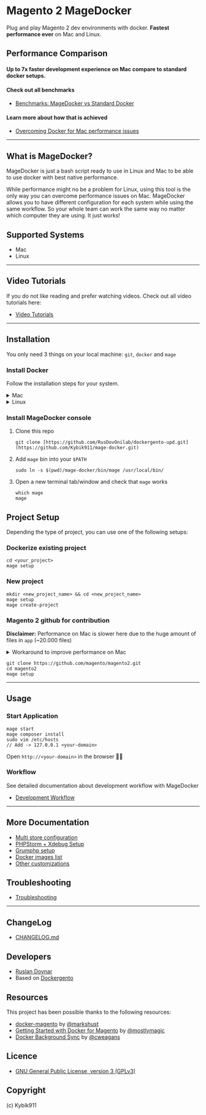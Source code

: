 # Magento 2 MageDocker

Plug and play Magento 2 dev environments with docker. **Fastest performance ever** on Mac and Linux.

## Performance Comparison

#### Up to 7x faster development experience on Mac compare to standard docker setups.

#### Check out all benchmarks

* [Benchmarks: MageDocker vs Standard Docker](docs/benchmarks.md)

#### Learn more about how that is achieved

* [Overcoming Docker for Mac performance issues](docs/overcome_performance_issues.md)

---

## What is MageDocker?

MageDocker is just a bash script ready to use in Linux and Mac to be able to use docker with best native performance.

While performance might no be a problem for Linux, using this tool is the only way you can overcome performance issues on Mac. MageDocker allows you to have different configuration for each system while using the same workflow. So your whole team can work the same way no matter which computer they are using. It just works!

## Supported Systems

* Mac
* Linux

---

## Video Tutorials

If you do not like reading and prefer watching videos. Check out all video tutorials here:

* [Video Tutorials](./docs/video_tutorials.md)

---

## Installation

You only need 3 things on your local machine: `git`, `docker` and `mage`

### Install Docker

Follow the installation steps for your system.

<details>
<summary>Mac</summary>
	
1. Install Docker on [Mac](https://docs.docker.com/docker-for-mac/install/)

2. Configure `File Sharing` settings for the folder that contains your projects

	![File Sharing Configuration](docs/img/file_sharing.png)
	
3. Optionally you can also apply these performance tweaks

	* [http://markshust.com/2018/01/30/performance-tuning-docker-mac](http://markshust.com/2018/01/30/performance-tuning-docker-mac)

</details>
	
<details>
<summary>Linux</summary>
	
1. Install docker

	* Install Docker on [Debian](https://docs.docker.com/engine/installation/linux/docker-ce/debian/)
	* Install Docker on [Ubuntu](https://docs.docker.com/engine/installation/linux/docker-ce/ubuntu/)
	* Install Docker on [CentOS](https://docs.docker.com/engine/installation/linux/docker-ce/centos/)

2. Configure permissions
	
	* [Manage Docker as a non-root user](https://docs.docker.com/install/linux/linux-postinstall/)

</details>

### Install MageDocker console

1. Clone this repo

    ```
    git clone [https://github.com/RusDovOnilab/dockergento-upd.git](https://github.com/Kybik911/mage-docker.git)
    ```

2. Add `mage` bin into your `$PATH`

    ```
    sudo ln -s $(pwd)/mage-docker/bin/mage /usr/local/bin/
    ```
    
3. Open a new terminal tab/window and check that `mage` works

	```
	which mage
	mage
	```

</details>


## Project Setup

Depending the type of project, you can use one of the following setups:

### Dockerize existing project

```
cd <your_project>
mage setup
```

### New project

```
mkdir <new_project_name> && cd <new_project_name>
mage setup
mage create-project
```

### Magento 2 github for contribution
**Disclaimer:** Performance on Mac is slower here due to the huge amount of files in `app` (~20.000 files)

<details>
<summary>Workaround to improve performance on Mac</summary>
	
1. Remove these lines on `docker-compose.dev.mac.yml`
    
    ```
        - ./app:/var/www/html/app:delegated
        - ./dev:/var/www/html/dev:delegated
        - ./generated:/var/www/html/generated:delegated
        - ./pub:/var/www/html/pub:delegated
        - ./var:/var/www/html/var:delegated
    ```
 
2. Sync `app` using `unison` container. Add this in `docker-compose.dev.mac.yml`
     
    ```
    unison:
      volumes:
        - ./app:/sync/app
    ```

3. Mirror not synced folders before executing composer the first time

	```
	mage start
	mage mirror-host app dev generated pub var
	```

4. If you are editing code in `app`, you need to start unison watcher to sync files between host and container.

	```
	mage watch app/code/Magento/<module_name>
	```
    
</details>

```
git clone https://github.com/magento/magento2.git
cd magento2
mage setup
```

---

## Usage

### Start Application

```
mage start
mage composer install
sudo vim /etc/hosts
// Add -> 127.0.0.1 <your-domain>
```

Open `http://<your-domain>` in the browser 🎉

### Workflow

See detailed documentation about development workflow with MageDocker

* [Development Workflow](docs/workflow.md)

---

## More Documentation

* [Multi store configuration](docs/multi_store.md)
* [PHPStorm + Xdebug Setup](docs/xdebug_phpstorm.md)
* [Grumphp setup](docs/grumphp_setup.md)
* [Docker images list](docs/docker_images.md)
* [Other customizations](docs/customizations.md)

## Troubleshooting

* [Troubleshooting](docs/troubleshooting.md)

---

## ChangeLog

* [CHANGELOG.md](CHANGELOG.md)

## Developers

* [Ruslan Dovnar](https://github.com/Kybik911)
* Based on [Dockergento](https://github.com/ModestCoders/magento2-dockergento)

## Resources

This project has been possible thanks to the following resources:

* [docker-magento](https://github.com/markoshust/docker-magento) by [@markshust](https://twitter.com/markshust)
* [Getting Started with Docker for Magento](https://nomadmage.com/product/getting-started-with-docker-for-magento-2/) by [@mostlymagic](https://twitter.com/mostlymagic)
* [Docker Background Sync](https://github.com/cweagans/docker-bg-sync) by [@cweagans](https://twitter.com/cweagans)

## Licence

* [GNU General Public License, version 3 (GPLv3)](http://opensource.org/licenses/gpl-3.0)

## Copyright
(c) Kybik911
